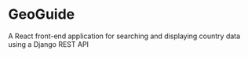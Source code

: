 # GeoGuide
A React front-end application for searching and displaying country data using a Django REST API
